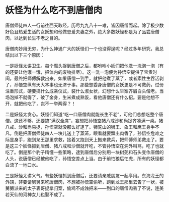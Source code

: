 # 妖怪为什么吃不到唐僧肉

唐僧师徒四人一行前往西天取经，历尽九九八十一难，皆因唐僧而起。除了极少数好色且热爱生活的女妖想和他做恩爱夫妻之外，绝大多数妖怪都是为了品尝唐僧肉，以达到长生不老之目的。 

唐僧肉妙用无穷，为什么神通广大的妖怪们一个也没得逞呢？经过多年研究，我总结出以下三个原因： 

一是妖怪太讲卫生。每个魔头捉到唐僧之后，都吩咐小妖们把他洗一洗泡一泡（有的还要让他饿一饿，把体内的废物排尽）。这一洗一泡便为孙悟空提供了宝贵时间，最终把师傅解救出来。如果唐僧一到手，就把他煮了蒸了，或者索性生吞活剥了，孙悟空纵有天大本事也无济于事。那些想委身唐僧的女妖更是不可救药，过份注重形式，硬要搞什么成亲仪式，装什么淑女状，幻想什么举案齐眉白头偕老。当场泡掉不就得了，破了金身，生米煮成熟饭，看他唐僧还有什么招。要是他想不开，就把他吃了，岂不一举两得？！ 

二是妖怪太贪心。妖怪们知道“吃一口唐僧肉就能长生不老”，可他们总想吃整个唐僧。这还不够，还要搞“满汉全席”，妄想把孙悟空猪八戒沙和尚捉齐凑满一桌。猪八戒、沙和尚易捉，孙悟空就没那么好逮了。狮驼山的狮王、象王和鹰王身手不凡，倒是把唐僧师徒四人一块儿送上了蒸笼，眼看就要飘出肉香了，孙悟空危难之际显身手，跑到龙王那里求救，接着又跑到天上搬来救兵，把师傅师弟救走了。要是这三个妖怪抓到唐僧、猪八戒和沙僧就开吃，不管孙悟空在洞外叫骂，吃了也就吃了。倒是那个豹子精懂一些策略，逮到唐僧后分别用一块树蔸和石头变作唐僧的人头，说唐僧已经被他吃了，孙悟空差点上当。由于前怕狼后怕虎，所有的妖怪都白流了一地口水。 

三是妖怪太讲义气。有些妖怪抓到唐僧后，还要请亲戚朋友一起享用。东海龙王的外甥，非要请舅舅来吃唐僧肉，不想被孙悟空偷听，跑到龙王那里去告了一状，被舅舅派来的太子表哥捉拿归案，偷鸡不成蚀把米——到口的唐僧肉丢了不说，连美若天仙的河神女儿也娶不成了。
 